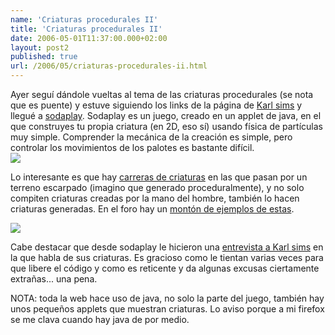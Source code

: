 ```yaml
---
name: 'Criaturas procedurales II'
title: 'Criaturas procedurales II'
date: 2006-05-01T11:37:00.000+02:00
layout: post2
published: true
url: /2006/05/criaturas-procedurales-ii.html
---
```


Ayer seguí dándole vueltas al tema de las criaturas procedurales (se nota que es puente) y estuve siguiendo los links de la página de [Karl sims](http://www.genarts.com/karl/) y llegué a [sodaplay](http://www.sodaplay.com/). Sodaplay es un juego, creado en un applet de java, en el que construyes tu propia criatura (en 2D, eso sí) usando física de partículas muy simple. Comprender la mecánica de la creación es simple, pero controlar los movimientos de los palotes es bastante difícil.  
![](http://sodarace.net/images/aidaintyrace.gif)  
  
Lo interesante es que hay [carreras de criaturas](http://sodarace.net/index.jsp) en las que pasan por un terreno escarpado (imagino que generado proceduralmente), y no solo compiten criaturas creadas por la mano del hombre, también lo hacen criaturas generadas. En el foro hay un [montón de ejemplos de estas](http://sodarace.net/forum/thread.jsp?forum=16&thread=1670).  
  
![](http://sodarace.net/images/aiamoebarace.gif)  
  
Cabe destacar que desde sodaplay le hicieron una [entrevista a Karl sims](http://sodarace.net/sims) en la que habla de sus criaturas. Es gracioso como le tientan varias veces para que libere el código y como es reticente y da algunas excusas ciertamente extrañas... una pena.  
  
NOTA: toda la web hace uso de java, no solo la parte del juego, también hay unos pequeños applets que muestran criaturas. Lo aviso porque a mi firefox se me clava cuando hay java de por medio.